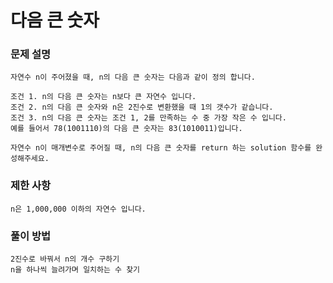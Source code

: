 # 다음 큰 숫자
### 문제 설명
    자연수 n이 주어졌을 때, n의 다음 큰 숫자는 다음과 같이 정의 합니다.

    조건 1. n의 다음 큰 숫자는 n보다 큰 자연수 입니다.
    조건 2. n의 다음 큰 숫자와 n은 2진수로 변환했을 때 1의 갯수가 같습니다.
    조건 3. n의 다음 큰 숫자는 조건 1, 2를 만족하는 수 중 가장 작은 수 입니다.
    예를 들어서 78(1001110)의 다음 큰 숫자는 83(1010011)입니다.

    자연수 n이 매개변수로 주어질 때, n의 다음 큰 숫자를 return 하는 solution 함수를 완성해주세요.

### 제한 사항
    n은 1,000,000 이하의 자연수 입니다.

### 풀이 방법
    2진수로 바꿔서 n의 개수 구하기
    n을 하나씩 늘려가며 일치하는 수 찾기